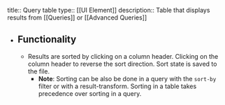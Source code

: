 title:: Query table
type:: [[UI Element]]
description:: Table that displays results from [[Queries]] or [[Advanced Queries]]

- ## Functionality
	- Results are sorted by clicking on a column header. Clicking on the column header to reverse the sort direction. Sort state is saved to the file.
		- **Note**: Sorting can be also be done in a query with the `sort-by` filter or with a result-transform. Sorting in a table takes precedence over sorting in a query.